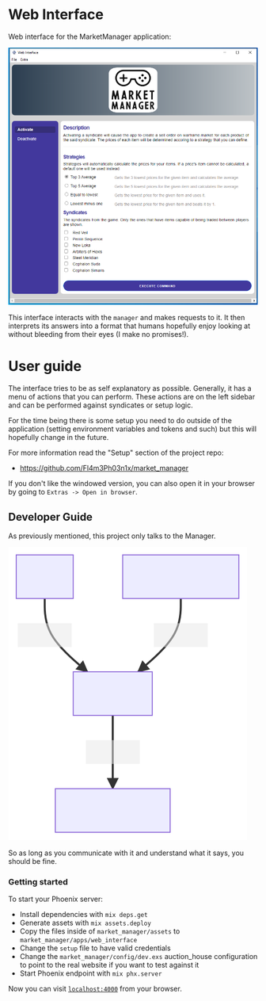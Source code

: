 # Web Interface

Web interface for the MarketManager application:

![screenshot](./mm_screenshot.PNG?raw=true "screenshot")

This interface interacts with the `manager` and makes requests to it.
It then interprets its answers into a format that humans hopefully enjoy looking at without bleeding from their eyes (I make no promises!).

# User guide

The interface tries to be as self explanatory as possible. 
Generally, it has a menu of actions that you can perform. These actions are on the left sidebar and can be performed 
against syndicates or setup logic. 

For the time being there is some setup you need to do outside of the application (setting environment variables and tokens and 
such) but this will hopefully change in the future.

For more information read the "Setup" section of the project repo:

 - https://github.com/Fl4m3Ph03n1x/market_manager


If you don't like the windowed version, you can also open it in your browser by going to `Extras -> Open in browser`.

## Developer Guide

As previously mentioned, this project only talks to the Manager. 

![dependencies-graph](./dependencies.svg)

So as long as you communicate with it and understand what it says, you should be fine.

### Getting started

To start your Phoenix server:

  * Install dependencies with `mix deps.get`
  * Generate assets with `mix assets.deploy`
  * Copy the files inside of `market_manager/assets` to `market_manager/apps/web_interface`
  * Change the `setup` file to have valid credentials
  * Change the `market_manager/config/dev.exs` auction_house configuration to point to the real website if you want to test against it
  * Start Phoenix endpoint with `mix phx.server`

Now you can visit [`localhost:4000`](http://localhost:4000) from your browser.
